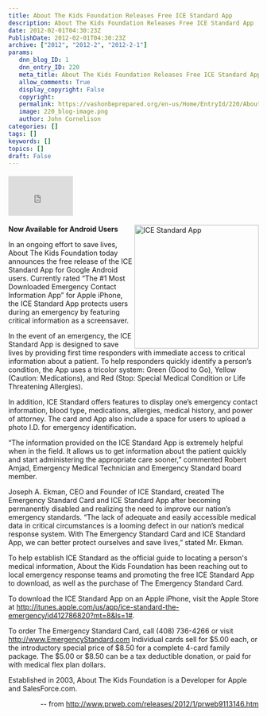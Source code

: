 ```yaml
---
title: About The Kids Foundation Releases Free ICE Standard App
description: About The Kids Foundation Releases Free ICE Standard App
date: 2012-02-01T04:30:23Z
PublishDate: 2012-02-01T04:30:23Z
archive: ["2012", "2012-2", "2012-2-1"]
params:
   dnn_blog_ID: 1
   dnn_entry_ID: 220
   meta_title: About The Kids Foundation Releases Free ICE Standard App
   allow_comments: True
   display_copyright: False
   copyright: 
   permalink: https://vashonbeprepared.org/en-us/Home/EntryId/220/About-The-Kids-Foundation-Releases-Free-ICE-Standard-App
   image: 220_blog-image.png
   author: John Cornelison
categories: []
tags: []
keywords: []
topics: []
draft: False
---
```


<div class="wlWriterHeaderFooter" style="float:none; margin:0px; padding:4px 0px 4px 0px;"><iframe src="http://www.facebook.com/widgets/like.php?href=http://vashoneoc.org/Blogs/VashonPreparedness/tabid/164/EntryId/220/About-The-Kids-Foundation-Releases-Free-ICE-Standard-App.aspx" scrolling="no" frameborder="0" style="border:none; width:130px; height:80px"></iframe></div><p><img style="display: inline; float: right" alt="ICE Standard App" align="right" src="http://ww1.prweb.com/prfiles/2012/01/16/9113146/gI_117767_Logo ES.jpg" width="250" height="249" /></p>  <p><strong>Now Available for Android Users</strong></p>  <p>In an ongoing effort to save lives, About The Kids Foundation today announces the free release of the ICE Standard App for Google Android users. Currently rated “The #1 Most Downloaded Emergency Contact Information App” for Apple iPhone, the ICE Standard App protects users during an emergency by featuring critical information as a screensaver.</p>  <p>In the event of an emergency, the ICE Standard App is designed to save lives by providing first time responders with immediate access to critical information about a patient. To help responders quickly identify a person’s condition, the App uses a tricolor system: Green (Good to Go), Yellow (Caution: Medications), and Red (Stop: Special Medical Condition or Life Threatening Allergies). </p>  <p>In addition, ICE Standard offers features to display one’s emergency contact information, blood type, medications, allergies, medical history, and power of attorney. The card and App also include a space for users to upload a photo I.D. for emergency identification.</p>  <p>“The information provided on the ICE Standard App is extremely helpful when in the field. It allows us to get information about the patient quickly and start administering the appropriate care sooner,” commented Robert Amjad, Emergency Medical Technician and Emergency Standard board member.</p>  <p>Joseph A. Ekman, CEO and Founder of ICE Standard, created The Emergency Standard Card and ICE Standard App after becoming permanently disabled and realizing the need to improve our nation’s emergency standards. “The lack of adequate and easily accessible medical data in critical circumstances is a looming defect in our nation’s medical response system. With The Emergency Standard Card and ICE Standard App, we can better protect ourselves and save lives,” stated Mr. Ekman.</p>  <p>To help establish ICE Standard as the official guide to locating a person's medical information, About the Kids Foundation has been reaching out to local emergency response teams and promoting the free ICE Standard App to download, as well as the purchase of The Emergency Standard Card. </p>  <p>To download the ICE Standard App on an Apple iPhone, visit the Apple Store at <a href="http://itunes.apple.com/us/app/ice-standard-the-emergency/id412786820?mt=8&amp;ls=1#">http://itunes.apple.com/us/app/ice-standard-the-emergency/id412786820?mt=8&amp;ls=1#</a>. </p>  <p>To order The Emergency Standard Card, call (408) 736-4266 or visit <a href="http://www.EmergencyStandard.com">http://www.EmergencyStandard.com</a> Individual cards sell for $5.00 each, or the introductory special price of $8.50 for a complete 4-card family package. The $5.00 or $8.50 can be a tax deductible donation, or paid for with medical flex plan dollars. </p>  <p>Established in 2003, About The Kids Foundation is a Developer for Apple and SalesForce.com.</p>  <p align="right">-- from <a title="http://www.prweb.com/releases/2012/1/prweb9113146.htm" href="http://www.prweb.com/releases/2012/1/prweb9113146.htm">http://www.prweb.com/releases/2012/1/prweb9113146.htm</a></p>
